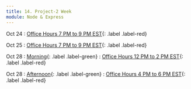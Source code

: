 ```yaml
---
title: 14. Project-2 Week
module: Node & Express
---
```


Oct 24
: [Office Hours 7 PM to 9 PM EST](){: .label .label-red}


Oct 25
: [Office Hours 7 PM to 9 PM EST](){: .label .label-red}

Oct 28
: [Morning](){: .label .label-green}
  : [Office Hours 12 PM to 2 PM EST](){: .label .label-red}

Oct 28
: [Afternoon](){: .label .label-green}
  : [Office Hours 4 PM to 6 PM EST](){: .label .label-red}
